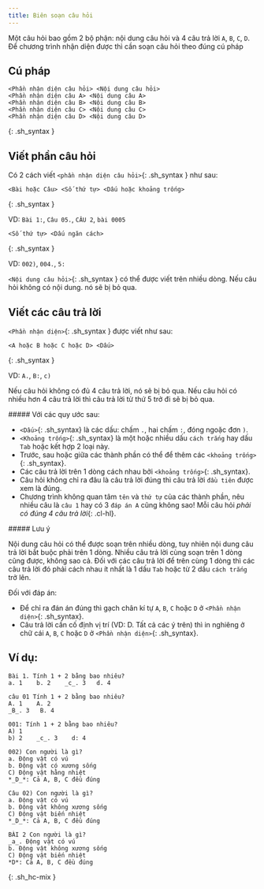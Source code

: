 ```yaml
---
title: Biên soạn câu hỏi
---
```


Một câu hỏi bao gồm 2 bộ phận: nội dung câu hỏi và 4 câu trả lời `A`, `B`, `C`, `D`. Để chương trình nhận diện được thì cần soạn câu hỏi theo đúng cú pháp

## Cú pháp

```
<Phần nhận diện câu hỏi> <Nội dung câu hỏi>
<Phần nhận diện câu A> <Nội dung câu A>
<Phần nhận diện câu B> <Nội dung câu B>
<Phần nhận diện câu C> <Nội dung câu C>
<Phần nhận diện câu D> <Nội dung câu D>
```
{: .sh_syntax }

## Viết phần câu hỏi

Có 2 cách viết `<phần nhận diện câu hỏi>`{: .sh_syntax }  như sau:

```
<Bài hoặc Câu> <Số thứ tự> <Dấu hoặc khoảng trống>
```
{: .sh_syntax }

VD: `Bài 1:`, `Câu 05.`, `CÂU 2`, `bài 0005`

```
<Số thứ tự> <Dấu ngăn cách>
```
{: .sh_syntax }

VD:  `002)`, `004.`, `5:`

`<Nội dung câu hỏi>`{: .sh_syntax } có thể được viết trên nhiều dòng. Nếu câu hỏi không có nội dung. nó sẽ bị bỏ qua.

## Viết các câu trả lời

`<Phần nhận diện>`{: .sh_syntax } được viết như sau:

```
<A hoặc B hoặc C hoặc D> <Dấu>
```
{: .sh_syntax }

VD: `A.`, `B:`, `c)`

Nếu câu hỏi không có đủ 4 câu trả lời, nó sẽ bị bỏ qua. Nếu câu hỏi có nhiều hơn 4 câu trả lời thì câu trả lời từ thứ 5 trở đi sẽ bị bỏ qua.

<div class="note">
##### Với các quy ước sau:

- `<Dấu>`{: .sh_syntax} là các dấu: chấm `.`, hai chấm `:`, đóng ngoặc đơn `)`.
- `<Khoảng trống>`{: .sh_syntax} là một hoặc nhiều dấu `cách trắng` hay dấu `Tab` hoặc kết hợp 2 loại này.
- Trước, sau hoặc giữa các thành phần có thể để thêm các `<khoảng trống>`{: .sh_syntax}.
- Các câu trả lời trên 1 dòng cách nhau bởi `<khoảng trống>`{: .sh_syntax}.
- Câu hỏi không chỉ ra đâu là câu trả lời đúng thì câu trả lời `đầu tiên` được xem là đúng.
- Chương trình không quan tâm `tên` và `thứ tự` của các thành phần, nêu nhiều câu là `câu 1` hay có 3 `đáp án A` cũng không sao! Mỗi câu hỏi _phải có đúng 4 câu trả lời_{: .cl-hl}.
</div>

<div class="note info">
##### Lưu ý

Nội dung câu hỏi có thể được soạn trên nhiều dòng, tuy nhiên nội dung câu trả lời bắt buộc phải trên 1 dòng. Nhiều câu trả lời cùng soạn trên 1 dòng cũng được, không sao cả. Đối với các câu trả lời để trên cùng 1 dòng thì các câu trả lời đó phải cách nhau ít nhất là 1 dấu `Tab` hoặc từ 2 dấu `cách trắng` trở lên.

Đối với đáp án:
- Để chỉ ra đán án đúng thì gạch chân kí tự `A`, `B`, `C` hoặc `D` ở `<Phần nhận diện>`{: .sh_syntax}.
- Câu trả lời cần cố định vị trí (VD: D. Tất cả các ý trên) thì in nghiêng ở chữ cái `A`, `B`, `C` hoặc `D` ở `<Phần nhận diện>`{: .sh_syntax}.
</div>

## Ví dụ:

```
Bài 1. Tính 1 + 2 bằng bao nhiêu?  
a. 1    b. 2    _c_. 3   d. 4

câu 01 Tính 1 + 2 bằng bao nhiêu?  
A. 1    A. 2  
_B_. 3   B. 4

001: Tính 1 + 2 bằng bao nhiêu?  
A) 1  
b) 2    _c_. 3    d: 4

002) Con người là gì?  
a. Động vật có vú  
b. Động vật có xương sống  
C) Động vật hằng nhiệt  
*_D_*: Cả A, B, C đều đúng

Câu 02) Con người là gì?  
a. Động vật có vú  
b. Động vật không xương sống  
C) Động vật biến nhiệt  
*_D_*: Cả A, B, C đều đúng

BÀI 2 Con người là gì?  
_a_. Động vật có vú  
b. Động vật không xương sống  
C) Động vật biến nhiệt  
*D*: Cả A, B, C đều đúng
```
{: .sh_hc-mix }